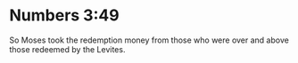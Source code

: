 # Numbers 3:49

So Moses took the redemption money from those who were over and above those redeemed by the Levites.
